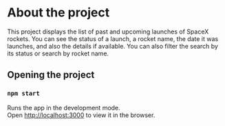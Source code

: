 # About the project

This project displays the list of past and upcoming launches of SpaceX rockets. You can see the status of a launch, a rocket name, the date it was launches, and also the details if available. You can also filter the search by its status or search by rocket name. 

## Opening the project

### `npm start`

Runs the app in the development mode.\
Open [http://localhost:3000](http://localhost:3000) to view it in the browser.